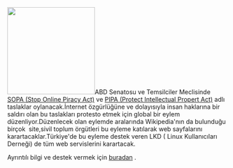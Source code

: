 <html><body><a href="http://www.internettutulmasi.com/images/stopsopa.png"></a><img class="alignright" title="stop sopa" src="http://www.internettutulmasi.com/images/stopsopa.png" alt="" width="200" height="200">ABD Senatosu ve Temsilciler Meclisinde  <a href="http://en.wikipedia.org/wiki/en:Stop_Online_Piracy_Act" target="_blank">SOPA (Stop Online Piracy Act)</a> ve <a href="http://en.wikipedia.org/wiki/en:PROTECT_IP_Act" target="_blank">PIPA (Protect Intellectual Propert Act)</a> adlı taslaklar oylanacak.İnternet özgürlüğüne ve dolayısıyla insan haklarına bir saldırı olan bu taslakları protesto etmek için global bir eylem düzenliyor.Düzenlecek olan eylemde aralarında Wikipedia'nın da bulunduğu birçok  site,sivil toplum örgütleri bu eyleme katılarak web sayfalarını karartacaklar.Türkiye'de bu eyleme destek veren LKD ( Linux Kullanıcıları Derneği) de tüm web servislerini karartacak.

Ayrıntılı bilgi ve destek vermek için <a href="http://www.internettutulmasi.com/" target="_blank">buradan</a> .</body></html>